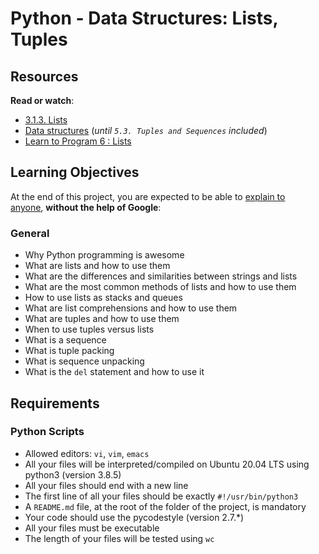 <h1>Python - Data Structures: Lists, Tuples</h1>
<h2>Resources</h2>
<p><strong>Read or watch</strong>:</p>
<ul>
<li><a title="3.1.3. Lists" href="https://intranet.hbtn.io/rltoken/UCQlbIrhZJVRfxndAcskkw" target="_blank" rel="noopener">3.1.3. Lists</a></li>
<li><a title="Data structures" href="https://intranet.hbtn.io/rltoken/89W42byWTSM4e25VSPKMRg" target="_blank" rel="noopener">Data structures</a>&nbsp;(<em>until&nbsp;<code>5.3. Tuples and Sequences</code>&nbsp;included</em>)</li>
<li><a title="Learn to Program 6 : Lists" href="https://intranet.hbtn.io/rltoken/JNLdadDW7IWjwW9dbcEyhg" target="_blank" rel="noopener">Learn to Program 6 : Lists</a></li>
</ul>
<h2>Learning Objectives</h2>
<p>At the end of this project, you are expected to be able to&nbsp;<a title="explain to anyone" href="https://intranet.hbtn.io/rltoken/EKmHTirCHjvH-IXbBEzi8g" target="_blank" rel="noopener">explain to anyone</a>,&nbsp;<strong>without the help of Google</strong>:</p>
<h3>General</h3>
<ul>
<li>Why Python programming is awesome</li>
<li>What are lists and how to use them</li>
<li>What are the differences and similarities between strings and lists</li>
<li>What are the most common methods of lists and how to use them</li>
<li>How to use lists as stacks and queues</li>
<li>What are list comprehensions and how to use them</li>
<li>What are tuples and how to use them</li>
<li>When to use tuples versus lists</li>
<li>What is a sequence</li>
<li>What is tuple packing</li>
<li>What is sequence unpacking</li>
<li>What is the&nbsp;<code>del</code>&nbsp;statement and how to use it</li>
</ul>
<h2>Requirements</h2>
<h3>Python Scripts</h3>
<ul>
<li>Allowed editors:&nbsp;<code>vi</code>,&nbsp;<code>vim</code>,&nbsp;<code>emacs</code></li>
<li>All your files will be interpreted/compiled on Ubuntu 20.04 LTS using python3 (version 3.8.5)</li>
<li>All your files should end with a new line</li>
<li>The first line of all your files should be exactly&nbsp;<code>#!/usr/bin/python3</code></li>
<li>A&nbsp;<code>README.md</code>&nbsp;file, at the root of the folder of the project, is mandatory</li>
<li>Your code should use the pycodestyle (version 2.7.*)</li>
<li>All your files must be executable</li>
<li>The length of your files will be tested using&nbsp;<code>wc</code></li>
</ul>